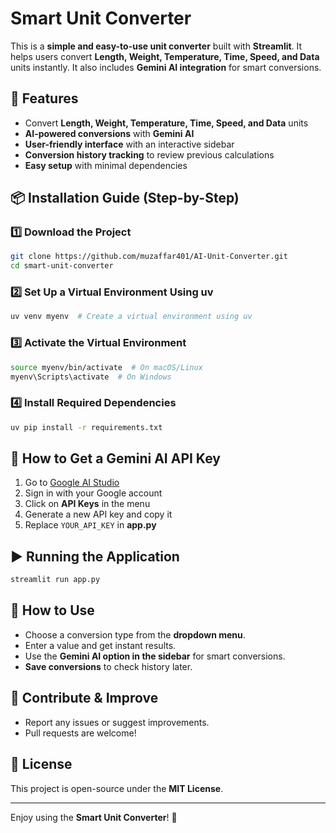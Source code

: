 # Smart Unit Converter

This is a **simple and easy-to-use unit converter** built with **Streamlit**. It helps users convert **Length, Weight, Temperature, Time, Speed, and Data** units instantly. It also includes **Gemini AI integration** for smart conversions.

## 🚀 Features
- Convert **Length, Weight, Temperature, Time, Speed, and Data** units
- **AI-powered conversions** with **Gemini AI**
- **User-friendly interface** with an interactive sidebar
- **Conversion history tracking** to review previous calculations
- **Easy setup** with minimal dependencies

## 📦 Installation Guide (Step-by-Step)

### 1️⃣ Download the Project
```bash
git clone https://github.com/muzaffar401/AI-Unit-Converter.git
cd smart-unit-converter
```

### 2️⃣ Set Up a Virtual Environment Using uv
```bash
uv venv myenv  # Create a virtual environment using uv
```

### 3️⃣ Activate the Virtual Environment
```bash
source myenv/bin/activate  # On macOS/Linux
myenv\Scripts\activate  # On Windows
```

### 4️⃣ Install Required Dependencies
```bash
uv pip install -r requirements.txt
```

## 🔑 How to Get a Gemini AI API Key
1. Go to [Google AI Studio](https://aistudio.google.com)
2. Sign in with your Google account
3. Click on **API Keys** in the menu
4. Generate a new API key and copy it
5. Replace `YOUR_API_KEY` in **app.py**

## ▶️ Running the Application
```bash
streamlit run app.py
```

## 📜 How to Use
- Choose a conversion type from the **dropdown menu**.
- Enter a value and get instant results.
- Use the **Gemini AI option in the sidebar** for smart conversions.
- **Save conversions** to check history later.

## 🤝 Contribute & Improve
- Report any issues or suggest improvements.
- Pull requests are welcome!

## 📜 License
This project is open-source under the **MIT License**.

---

Enjoy using the **Smart Unit Converter**! 🎉

